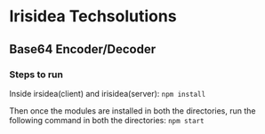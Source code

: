 # Irisidea Techsolutions 

## Base64 Encoder/Decoder

### Steps to run

Inside irsidea(client) and irisidea(server):
`
npm install
`

Then once the modules are installed in both the directories, run the following command in both the directories:
`
npm start
`

